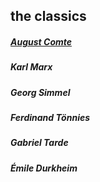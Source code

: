 ## the classics
##### [August Comte](https://ivdanila.github.io/sociological-theory/comte.html)
##### Karl Marx 
##### Georg Simmel
##### Ferdinand Tönnies
##### Gabriel Tarde
##### Émile Durkheim

